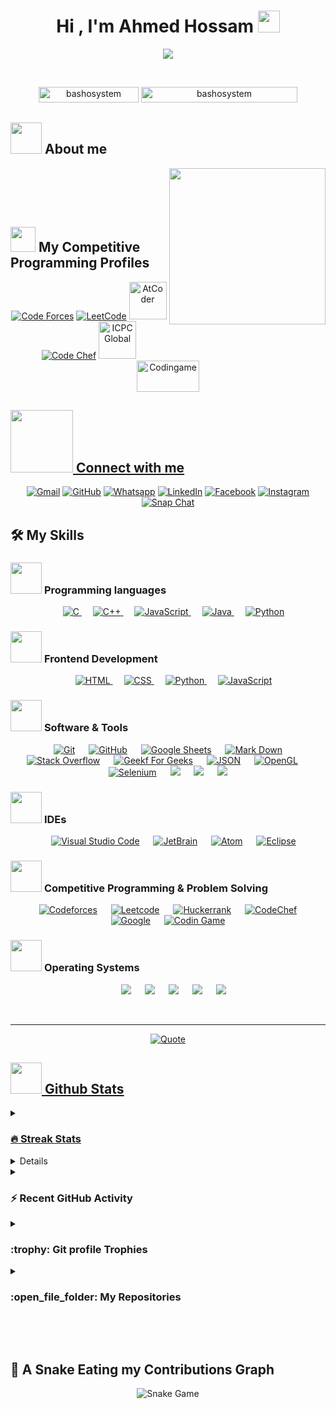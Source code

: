 <h1 align="center">Hi , I'm Ahmed Hossam <img src="https://media.giphy.com/media/hvRJCLFzcasrR4ia7z/giphy.gif" width="35"></h1>
<p align="center">
  <a href="https://github.com/DenverCoder1/readme-typing-svg"><img src="https://readme-typing-svg.herokuapp.com?font=Time+New+Roman&color=%23C8BE25&size=25&center=true&vCenter=true&width=600&height=100&lines=Software+Engineer+@bld.ai;Computer+Science+Student;Competitive+Programmer;2x+ACPC+Finalist;Expert+on+Codeforces;Division+1+on+Codechef+(5+Stars);4+Kyu+on+Atcoder;Always+learning+new+things"></a>
</p>


<br>

<p align="center"> 
	<img src="https://komarev.com/ghpvc/?username=bashosystem&label=Profile%20views&color=0047AB&style=plastic?" alt="bashosystem" height=25px, width=160px/> 
	<!---
		<a href = "https://commits.top/egypt.html" target="_blank">
			<img src="https://aktive.tk/egypt/bashosystema?color=red" alt="Most Active Users" target="_blank" height=25px, width=250px/> 
		</a>
	-->
	<a href = "https://commits.top/egypt.html" target="_blank">
		<img src="https://enfsgag3ayy6w9q.m.pipedream.net/&style=plastic" alt="bashosystem" target="_blank" height=25px, width=250px/> 
	</a>

</p>

	
  ## <picture><img src = "https://github.com/bashosystema/bashosystem/blob/main/Images/about_me.gif?raw=true" width = 50px></picture> About me

<picture> <img align="right" src="https://github.com/bashosystem/bashosystem/blob/main/Images/Right_Side.gif?raw=true" width = 250px></picture>

<br><br>

<br>


## <picture> <img src="https://github.com/bashosystema/bashosystem/blob/main/Images/competitive_programming_profile.png?raw=true" width=40> </picture> My Competitive Programming Profiles

<p align="center">
  <a href="https://codeforces.com/profile/bashosystem"><img src="https://img.icons8.com/external-tal-revivo-shadow-tal-revivo/50/000000/external-codeforces-programming-competitions-and-contests-programming-community-logo-shadow-tal-revivo.png" alt="Code Forces"/></a>
	<a href="https://leetcode.com/bashosystem/"><img src="https://img.icons8.com/external-tal-revivo-shadow-tal-revivo/50/000000/external-level-up-your-coding-skills-and-quickly-land-a-job-logo-shadow-tal-revivo.png" alt="LeetCode"/></a>
	<a href="https://atcoder.jp/users/ahmed_bashosystem"><img src="https://i.ibb.co/Q9WSjDB/logo.png" alt="AtCoder" width = 60px/></a>
	<a href="https://www.codechef.com/users/ahmed_bashosystem"><img src="https://img.icons8.com/color/50/000000/codechef.png" alt="Code Chef"/></a>
	<a href="https://icpc.global/ICPCID/IW0X0CTD0ZV9"><img src="https://i.ibb.co/6J0r7rW/Daco-5610880.png" alt="ICPC Global" width = 60px /></a>     
	<a href="https://www.codingame.com/profile/e5e56c7585fda3b457056b85180a4d636850344" ><img src="https://i.ibb.co/1MRppTC/codingame-1.png" alt="Codingame" width="100" height="50">
</p>

## <picture> <img src="https://github.com/bashosystema/bashosystema/blob/main/Images/Connect-with-me.gif?raw=true" width="100px"> </picture> Connect with me
<p align="center">
	<a href="mailto:ahmed.bashosystem@gmail.com"><img img src="https://img.shields.io/badge/gmail-%23EA4335.svg?style=plastic&logo=gmail&logoColor=white" alt="Gmail"/></a>
	<a href="https://github.com/bashosystema"><img src="https://img.shields.io/badge/github-%23181717.svg?style=plastic&logo=github&logoColor=white" alt="GitHub"/></a>
	<a href="https://wa.me/0201208822340"><img src="https://img.shields.io/badge/whatsapp-%2325D366.svg?style=plastic&logo=whatsapp&logoColor=white" alt="Whatsapp"/></a>
	<a href="https://www.linkedin.com/in/bashosystem/"><img src="https://img.shields.io/badge/linkedin-%230A66C2.svg?style=plastic&logo=linkedin&logoColor=white" alt="LinkedIn"/></a>
	<a href="https://www.facebook.com/bashosystema"><img src="https://img.shields.io/badge/facebook-%231877F2.svg?style=plastic&logo=facebook&logoColor=white" alt="Facebook"/></a>
	<a href="https://www.instagram.com/ahmed_bashosystem/"><img src="https://img.shields.io/badge/instagram-%23E4405F.svg?style=plastic&logo=instagram&logoColor=white" alt="Instagram"/></a>
	<a href="https://msng.link/o/?ahmed.bashosystem=sc"><img src="https://img.shields.io/badge/snapchat-%23FFFC00.svg?style=plastic&logo=snapchat&logoColor=black" alt="Snap Chat"/></a>
</p>



## 🛠️ My Skills

### <picture> <img src = "https://github.com/bashosystema/bashosystema/blob/main/Images/Programming_Languages.gif?raw=true" width = 50px>  </picture> Programming languages

<p align="center"> 
  &emsp; 
  <a href="https://www.cprogramming.com/" target="_blank"> 
    <img alt="C" src="https://img.shields.io/badge/C%20-%232370ED.svg?style=plastic&logo=c&logoColor=white">
  </a> 
  &emsp;
  <a href="https://www.w3schools.com/cpp/" target="_blank"> 
    <img alt="C++" src="https://img.shields.io/badge/C++%20-%2300599C.svg?style=plastic&logo=c%2B%2B&logoColor=white">
  </a> 
  &emsp;
  <a href="https://developer.mozilla.org/en-US/docs/Web/JavaScript" target="_blank"> 
     <img alt="JavaScript" src="https://img.shields.io/badge/JavaScript%20-%23F7DF1E.svg?style=plastic&logo=javascript&logoColor=black">
   </a>
  &emsp;
  <a href="https://www.java.com" target="_blank"> 
    <img alt="Java" src="https://img.shields.io/badge/Java-%23007396.svg?style=plastic&logo=java&logoColor=white">
  </a>
  &emsp;
   <a href="https://www.python.org" target="_blank">
    <img alt="Python" src="https://img.shields.io/badge/Python%20-%2314354C.svg?style=plastic&logo=python&logoColor=white">
  </a>
</p>

### <picture> <img src = "https://github.com/bashosystema/bashosystema/blob/main/Images/Front_End.gif?raw=true" width = 50px>  </picture> Frontend Development
<p align="center"> 
  &emsp; 
  <a href="https://www.w3.org/html/" target="_blank"> 
   <img alt="HTML" src="https://img.shields.io/badge/HTML5%20-%23E34F26.svg?style=plastic&logo=html5&logoColor=white">
  </a>   
  &emsp;
  <a href="https://www.w3schools.com/css/" target="_blank">
    <img alt="CSS" src="https://img.shields.io/badge/CSS%20-%231572B6.svg?style=plastic&logo=css3&logoColor=white">
  </a> 
  &emsp;
  <a href="https://www.python.org" target="_blank">
    <img alt="Python" src="https://img.shields.io/badge/react-%2361DAFB.svg?style=plastic&logo=React&logoColor=black">
  </a>
  &emsp;
  <a href="https://developer.mozilla.org/en-US/docs/Web/JavaScript" target="_blank"> 
     <img alt="JavaScript" src="https://img.shields.io/badge/JavaScript%20-%23F7DF1E.svg?style=plastic&logo=javascript&logoColor=black">
   </a>
</p>

 ### <picture> <img src = "https://github.com/bashosystema/bashosystema/blob/main/Images/Software_Tools.gif?raw=true" width = 50px>  </picture> Software & Tools
 
<p align="center">
  &emsp;
    <a href="#"><img alt="Git" src="https://img.shields.io/badge/Git%20-%23F05033.svg?style=plastic&logo=git&logoColor=white"></a>
  &emsp;
    <a href="#"><img alt="GitHub" src="https://img.shields.io/badge/github-%23181717.svg?style=plastic&logo=github&logoColor=white"></a>
  &emsp;
    <a href="#"><img alt="Google Sheets" src="https://img.shields.io/badge/Google%20Sheets%20-%2334A853.svg?style=plastic&logo=google%20sheets&logoColor=white"></a>
  &emsp;
    <a href="#"><img alt="Mark Down" src="https://img.shields.io/badge/Markdown-000000?style=plastic&logo=markdown&logoColor=white"></a>
  &emsp;
    <a href="#"><img alt="Stack Overflow" src="https://img.shields.io/badge/-Stack%20Overflow-FE7A16?style=plastic&logo=stack-overflow&logoColor=white"></a>
  &emsp;
    <a href="#"><img alt="Geekf For Geeks" src="https://img.shields.io/badge/geeksforgeeks-%230F9D58.svg?style=plastic&logo=geeksforgeeks&logoColor=white"></a>
  &emsp;
    <a href="#"><img alt="JSON" img src="https://img.shields.io/badge/json-%23000000.svg?style=plastic&logo=json&logoColor=white"></a>
  &emsp;
    <a href="#"><img alt="OpenGL" src="https://img.shields.io/badge/opengl-%235586A4.svg?style=plastic&logo=opengl&logoColor=white"></a>
  &emsp;
    <a href="#"><img alt="Selenium" src="https://img.shields.io/badge/selenium-%2343B02A.svg?&style=plastic&logo=selenium&logoColor=white"></a>
    &emsp;
    <a href="#"><img src="https://img.shields.io/badge/latex-%23008080.svg?&style=plastic&logo=latex&logoColor=white" /></a>
    &emsp;
    <a href="#"><img src="https://img.shields.io/badge/django-%23092E20.svg?&style=plastic&logo=django&logoColor=white" /></a>
    &emsp;
    <a href="#"><img src="https://img.shields.io/badge/mysql-%234479A1.svg?&style=plastic&logo=mysql&logoColor=white"/></a>
</p>

 ### <picture> <img src = "https://github.com/bashosystema/bashosystema/blob/main/Images/IDEs.gif?raw=true" width = 50px>  </picture> IDEs
 
<p align="center">
  &emsp;
    <a href="#"><img alt="Visual Studio Code" src="https://img.shields.io/badge/Visual%20Studio%20Code-0078d7.svg?style=plastic&logo=visual-studio-code&logoColor=white"></a>
  &emsp;
    <a href="#"><img alt="JetBrain" src="https://img.shields.io/badge/jetbrains-%23000000.svg?style=plastic&logo=jetbrains&logoColor=white" /></a>
  &emsp;
    <a href="#"><img alt="Atom" src="https://img.shields.io/badge/atom-%2366595C.svg?&style=plastic&logo=atom&logoColor=white" /></a>
  &emsp;
    <a href="#"><img alt="Eclipse" src="https://img.shields.io/badge/eclipse%20ide-%232C2255.svg?&style=plastic&logo=eclipse%20ide&logoColor=white" /></a>
</p>

 ### <picture> <img src = "https://github.com/bashosystema/bashosystema/blob/main/Images/CP_PS.gif?raw=true" width = 50px>  </picture> Competitive Programming & Problem Solving
 
<p align="center">
  &emsp;
    <a href="#"><img alt = "Codeforces" src="https://img.shields.io/badge/codeforces%20-%231F8ACB.svg?style=plastic&logo=codeforces&logoColor=white" /></a>	
  &emsp;
    <a href="#"><img alt = "Leetcode" src="https://img.shields.io/badge/leetcode%20-%23FFA116.svg?style=plastic&logo=leetcode&logoColor=black" /></a>
  &emsp;
    <a href="#"><img alt = "Huckerrank" src="https://img.shields.io/badge/hackerrank-%232EC866.svg?style=plastic&logo=hackerrank&logoColor=white" /></a>
  &emsp;
    <a href="#"><img alt = "CodeChef" src="https://img.shields.io/badge/codechef-%235B4638.svg?style=plastic&logo=codechef&logoColor=white" /></a>
  &emsp;
    <a href="#"><img alt = "Google" src="https://img.shields.io/badge/google-%234285F4.svg?style=plastic&logo=google&logoColor=white" /></a>
  &emsp;
    <a href="#"><img alt = "Codin Game" src="https://img.shields.io/badge/codingame-%23F2BB13.svg?&style=plastic&logo=codingame&logoColor=black" /></a>
</p>

 ### <picture> <img src = "https://github.com/bashosystema/bashosystema/blob/main/Images/OS.gif?raw=true" width = 50px>  </picture> Operating Systems
 
<p align="center">
  &emsp;
    <a href="#"><img src="https://img.shields.io/badge/Linux-FCC624?style=plastic&logo=linux&logoColor=black"></a>
  &emsp;
    <a href="#"><img src="https://img.shields.io/badge/Ubuntu-E95420?style=plastic&logo=ubuntu&logoColor=white"></a>
  &emsp;
    <a href="#"><img src="https://img.shields.io/badge/Windows-0078D6?style=plastic&logo=windows&logoColor=white"></a>
  &emsp;
    <a href="#"><img src="https://img.shields.io/badge/pop!_os-%2348B9C7.svg?style=plastic&&logo=pop!_os&logoColor=white" /></a>
  &emsp;
    <a href="#"><img src="https://img.shields.io/badge/manjaro-%2335BF5C.svg?&style=plastic&logo=manjaro&logoColor=white" /></a>
</p>

<br> 

---

<p align = "center">
	<a href="https://github.com/piyushsuthar/github-readme-quotes"> <img alt = "Quote" src="https://quotes-github-readme.vercel.app/api?type=horizontal&theme=tokyonight&animation=grow_out_in&quoteCategory=programming">
</p>

## <picture> <img src = "https://github.com/bashosystema/bashosystema/blob/main/Images/Statistics.gif?raw=true" width = 50px>  </picture> Github Stats

<details><summary><h3> 🔥 Streak Stats</h3></summary>

----	

<p align="center"><img src="https://github-readme-streak-stats.herokuapp.com/?user=bashosystema&theme=tokyonight_duo" alt="bashosystema" /></p>

</details>
  
<details><summary><h3>💻 GitHub Profile Stats</h3></summary>

----
	
<p align="center">
    <a href="https://github.com/anuraghazra/github-readme-stats">
	    <img alt="bashosystema's Github Stats" src="https://github-readme-stats.vercel.app/api?username=bashosystema&show_icons=true&count_private=true&locale=en&theme=tokyonight&layout=compact" height="230px"/></a>
	  <img src="https://github-readme-stats.vercel.app/api/top-langs?username=bashosystema&langs_count=10&show_icons=true&locale=en&theme=tokyonight" alt="bashosystema" height="230px"/>
<br/>

  <b>Note:</b> Top languages is only a metric of the languages my public code consists of and doesn't reflect experience or skill level.
  </p>
</details>

<details><summary><h3>⚡ Recent GitHub Activity</h3></summary>

----
	
[![bashosystem's github activity graph](https://github-readme-activity-graph.cyclic.app/graph?username=bashosystema&theme=github	)](https://github.com/bashosystema/github-readme-activity-graph)

 
</details>

<details><summary> <h3> :trophy: Git profile Trophies </h3></summary>

----
	
<p align="center"> <a href="https://github.com/ryo-ma/github-profile-trophy"><img src="https://github-profile-trophy.vercel.app/?username=bashosystema&layout=compact&theme=tokyonight&column=4&margin-w=15&margin-h=15" alt="bashosystema" /></a> </p>

[![@bashosystem's Holopin board](https://holopin.io/api/user/board?user=bashosystem)](https://holopin.io/@bashosystem)
	
</details>
	
<details><summary><h3> :open_file_folder: My Repositories </h3></summary>

----
	
<div>
  <p align="center">
	<a href="https://github.com/bashosystema/LeetCode_DailyChallenge_2023">
      		<img src="https://github-readme-stats.vercel.app/api/pin/?username=bashosystema&repo=LeetCode_DailyChallenge_2023&theme=tokyonight" alt="GitHub Stats" />
    	</a>
	<a href="https://github.com/bashosystema/Ahmed-Hossam">
      		<img src="https://github-readme-stats.vercel.app/api/pin/?username=bashosystema&repo=Ahmed-Hossam&theme=tokyonight" alt="GitHub Stats" />
    	</a>
    	<a href="https://github.com/bashosystema/Strees_Testing">
      		<img src="https://github-readme-stats.vercel.app/api/pin/?username=bashosystema&repo=Strees_Testing&theme=tokyonight" alt="GitHub Stats" />
    	</a>
    	<a href="https://github.com/bashosystema/CP-Templates">
      		<img src="https://github-readme-stats.vercel.app/api/pin/?username=bashosystema&repo=CP-Templates&theme=tokyonight" alt="GitHub Stats" />
    	</a>
    	<a href="https://github.com/bashosystema/Codeforces-Polygon-Template">
      		<img src="https://github-readme-stats.vercel.app/api/pin/?username=bashosystema&repo=Codeforces-Polygon-Template&theme=tokyonight" alt="GitHub Stats" />
    	</a>
	<a href="https://github.com/bashosystema/Some-Linux-Commands">
      		<img src="https://github-readme-stats.vercel.app/api/pin/?username=bashosystema&repo=Some-Linux-Commands&theme=tokyonight" alt="GitHub Stats" />
    	</a>
	<a href="https://github.com/bashosystema/Shorten-Link">
      		<img src="https://github-readme-stats.vercel.app/api/pin/?username=bashosystema&repo=Shorten-Link&theme=tokyonight" alt="GitHub Stats" />
    	</a>
	<a href="https://github.com/bashosystema/bashosystema">
      		<img src="https://github-readme-stats.vercel.app/api/pin/?username=bashosystema&repo=bashosystema&theme=tokyonight" alt="GitHub Stats" />
    	</a>
	<a href="https://github.com/bashosystema/Competitive-Programming-Session-Content">
      		<img src="https://github-readme-stats.vercel.app/api/pin/?username=bashosystema&repo=Competitive-Programming-Session-Content&theme=tokyonight" alt="GitHub Stats" />
    	</a>
	<a href="https://github.com/bashosystema/VS-Code-for-CP">
      		<img src="https://github-readme-stats.vercel.app/api/pin/?username=bashosystema&repo=VS-Code-for-CP&theme=tokyonight" alt="GitHub Stats" />
    	</a>
	<a href="https://github.com/bashosystema/Sorting-Algorithms">
      		<img src="https://github-readme-stats.vercel.app/api/pin/?username=bashosystema&repo=Sorting-Algorithms&theme=tokyonight" alt="GitHub Stats" />
    	</a>
	<a href="https://github.com/bashosystema/board-link-generator">
      		<img src="https://github-readme-stats.vercel.app/api/pin/?username=bashosystema&repo=board-link-generator&theme=tokyonight" alt="GitHub Stats" />
    	</a>
	<a href="https://github.com/bashosystema/Tic-Tac-Toe-GUI">
      		<img src="https://github-readme-stats.vercel.app/api/pin/?username=bashosystema&repo=Tic-Tac-Toe-GUI&theme=tokyonight" alt="GitHub Stats" />
    	</a>
	<a href="https://github.com/bashosystema/PhoneBook-System">
      		<img src="https://github-readme-stats.vercel.app/api/pin/?username=bashosystema&repo=PhoneBook-System&theme=tokyonight" alt="GitHub Stats" />
    	</a>
	<a href="https://github.com/bashosystema/Codeforces-Sheet-Generator">
      		<img src="https://github-readme-stats.vercel.app/api/pin/?username=bashosystema&repo=Codeforces-Sheet-Generator&theme=tokyonight" alt="GitHub Stats" />
    	</a>
	<a href="https://github.com/bashosystema/CP-Calendar">
      		<img src="https://github-readme-stats.vercel.app/api/pin/?username=bashosystema&repo=CP-Calendar&theme=tokyonight" alt="GitHub Stats" />
    	</a>
	<a href="https://github.com/bashosystema/Codeforces-Friends-Script">
      		<img src="https://github-readme-stats.vercel.app/api/pin/?username=bashosystema&repo=Codeforces-Friends-Script&theme=tokyonight" alt="GitHub Stats" />
    	</a>
	<a href="https://github.com/bashosystema/vJudge-Board-Scrapper">
      		<img src="https://github-readme-stats.vercel.app/api/pin/?username=bashosystema&repo=vJudge-Board-Scrapper&theme=tokyonight" alt="GitHub Stats" />
    	</a>
	<a href="https://github.com/bashosystema/CP-Templates-Snippets">
      		<img src="https://github-readme-stats.vercel.app/api/pin/?username=bashosystema&repo=CP-Templates-Snippets&theme=tokyonight" alt="GitHub Stats" />
    	</a>
	<a href="https://github.com/bashosystema/Udemy-Website">
      		<img src="https://github-readme-stats.vercel.app/api/pin/?username=bashosystema&repo=Udemy-Website&theme=tokyonight" alt="GitHub Stats" />
    	</a>
  </p>
</div>
</details>

</br></br>
	
## 🐍 A Snake Eating my Contributions Graph
	
<p align = "center">
	<img src = "https://github.com/bashosystema/bashosystema/blob/output/github-contribution-grid-snake.svg?" alt = "Snake Game"/>
</p>


<!--
**bashosystem/bashosystem** is a ✨ _special_ ✨ repository because its `README.md` (this file) appears on your GitHub profile.

Here are some ideas to get you started:

- 🔭 I’m currently working on ...
- 🌱 I’m currently learning ...
- 👯 I’m looking to collaborate on ...
- 🤔 I’m looking for help with ...
- 💬 Ask me about ...
- 📫 How to reach me: ...
- 😄 Pronouns: ...
- ⚡ Fun fact: ...
-->
